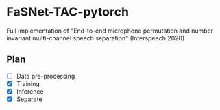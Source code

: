 # FaSNet-TAC-pytorch
Full implementation of "End-to-end microphone permutation and number invariant multi-channel speech separation" (Interspeech 2020)



## Plan

- [ ] Data pre-processing
- [x] Training
- [x] Inference
- [x] Separate
